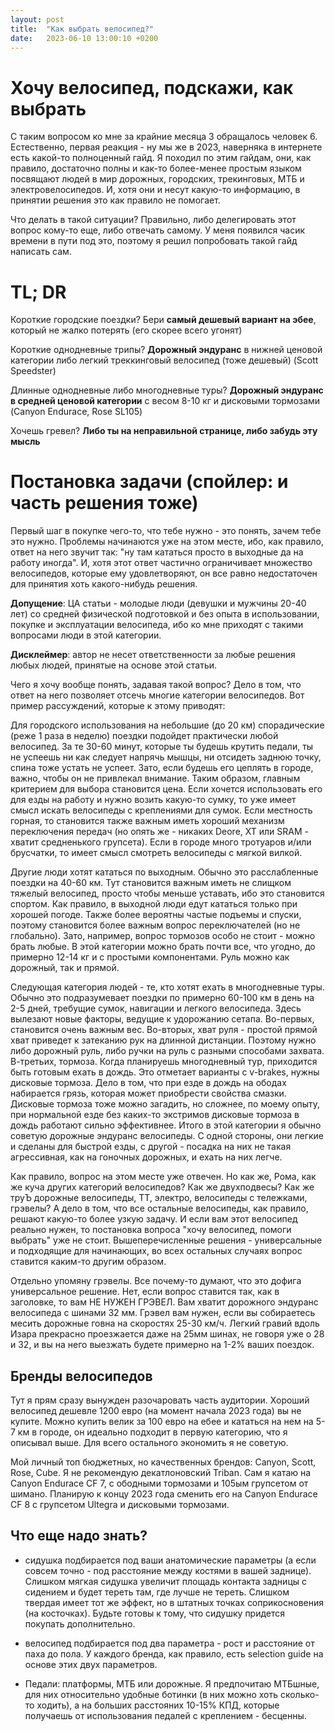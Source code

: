 ```yaml
---
layout: post
title:  "Как выбрать велосипед?"
date:   2023-06-10 13:00:10 +0200
---
```


# Хочу велосипед, подскажи, как выбрать

С таким вопросом ко мне за крайние месяца 3 обращалось человек 6. Естественно, первая реакция - ну мы же в 2023, наверняка в интернете есть какой-то полноценный гайд. 
Я походил по этим гайдам, они, как правило, достаточно полны и как-то более-менее  простым языком посвящают людей в мир дорожных, городских, трекинговых, МТБ и электровелосипедов. 
И, хотя они и несут какую-то  информацию, в принятии решения это как правило не помогает.

Что делать в такой ситуации? Правильно, либо делегировать этот вопрос кому-то еще, либо отвечать самому. У меня появился часик времени в пути под это, поэтому я решил попробовать такой гайд написать сам.

# TL; DR

Короткие городские поездки? Бери **самый дешевый вариант на эбее**, который не жалко потерять (его скорее всего угонят)

Короткие однодневные трипы? **Дорожный эндуранс** в нижней ценовой категории либо легкий треккинговый велосипед (тоже дешевый) (Scott Speedster)

Длинные однодневные либо многодневные туры? **Дорожный эндуранс в средней ценовой категории** с весом 8-10 кг и дисковыми тормозами (Canyon Endurace, Rose SL105)

Хочешь гревел? **Либо ты на неправильной странице, либо забудь эту мысль**

# Постановка задачи (спойлер: и часть решения тоже)

Первый шаг в покупке чего-то, что тебе нужно - это понять, зачем тебе это нужно. Проблемы начинаются уже на этом месте, ибо, как правило, ответ на него звучит так: 
"ну там кататься просто в выходные да на работу иногда". И, хотя этот ответ частично ограничивает множество велосипедов, которые ему удовлетворяют, он все равно недостаточен для принятия хоть какого-нибудь решения.

**Допущение**: ЦА статьи - молодые люди (девушки и мужчины 20-40 лет) со средней физической подготовкой и без опыта в использовании, покупке и эксплуатации велосипеда, ибо ко мне приходят с такими вопросами люди в этой категории.

**Дисклеймер**: автор не несет ответственности за любые решения любых людей, принятые на основе этой статьи.

Чего я хочу вообще понять, задавая такой вопрос? Дело в том, что ответ на него позволяет отсечь многие категории велосипедов. Вот пример рассуждений, которые к этому приводят: 

Для городского использования на небольшие (до 20 км) спорадические (реже 1 раза в неделю) поездки подойдет практически любой велосипед. За те 30-60 минут, которые ты будешь крутить педали, ты не успеешь ни как следует напрячь мышцы, ни отсидеть заднюю точку, спина тоже устать не успеет. Зато, если будешь его цеплять в городе, важно, чтобы он не привлекал внимание. Таким образом, главным критерием для выбора становится цена. Если хочется использовать его для езды на работу и нужно возить какую-то сумку, то уже имеет смысл искать велосипеды с креплениями для сумок. Если местность горная, то становится также важным иметь хороший механизм переключения передач (но опять же - никаких Deore, XT или SRAM - хватит средненького групсета). Если в городе много тротуаров и/или брусчатки, то имеет смысл смотреть велосипеды с мягкой вилкой.

Другие люди хотят кататься по выходным. Обычно это расслабленные поездки на 40-60 км. Тут становится важным иметь не слищком тяжелый велосипед, просто чтобы меньше уставать, ибо это становится спортом. Как правило, в выходной люди едут кататься только при хорошей погоде. Также более вероятны частые подъемы и спуски, поэтому становится более важным вопрос переключателей (но не глобально). Зато, например, вопрос тормозов особо не стоит - можно брать любые. В этой категории можно брать почти все, что угодно, до примерно 12-14 кг и с простыми компонентами. Руль можно как дорожный, так и прямой. 

Следующая категория людей - те, кто хотят ехать в многодневные туры. Обычно это подразумевает поездки по примерно 60-100 км в день на 2-5 дней, требущие сумок, навигации и легкого велосипеда. Здесь вылезают новые факторы, ведущие к удорожанию сетапа. Во-первых, становится очень важным вес. Во-вторых, хват руля - простой прямой хват приведет к затеканию рук на длинной дистанции. Поэтому нужно либо дорожный руль, либо ручки на руль с разными способами захвата. В-третьих, тормоза. Когда планируешь многодневный тур, приходится быть готовым ехать в дождь. Это отметает варианты с v-brakes, нужны дисковые тормоза. Дело в том, что при езде в дождь на ободах набирается грязь, которая может приобрести свойства смазки. Дисковые тормоза тоже можно загадить, но сложнее, по моему опыту, при нормальной езде без каких-то экстримов дисковые тормоза в дождь работают сильно эффективнее. Итого в этой категории я обычно советую дорожные эндуранс велосипеды. С одной стороны, они легкие и сделаны для быстрой езды, с другой - посадка на них не такая агрессивная, как на гоночных дорожных, и ехать на них легче.

Как правило, вопрос на этом месте уже отвечен. Но как же, Рома, как же куча других категорий велосипедов? Как же двухподвесы? Как же труЪ дорожные велосипеды, ТТ, электро, велосипеды с тележками, грэвелы? А дело в том, что все остальные велосипеды, как правило, решают какую-то более узкую задачу. И если вам этот велосипед реально нужен, то постановка вопроса "хочу велосипед, помоги выбрать" уже не стоит. Вышеперечисленные решения - универсальные и подходящие для начинающих, во всех остальных случаях вопрос ставится каким-то другим образом.

Отдельно упомяну грэвелы. Все почему-то думают, что это дофига универсальное решение. Нет, если вопрос ставится так, как в заголовке, то вам НЕ НУЖЕН ГРЭВЕЛ. Вам хватит дорожного эндуранс велосипеда с шинами 32 мм. Грэвел вам нужен, если вы собираетесь месить дорожные говна на скоростях 25-30 км/ч. Легкий гравий вдоль Изара прекрасно проезжается даже на 25мм шинах, не говоря уже о 28 и 32, и вы на него выезжать будете примерно на 1-2% ваших поездок.

## Бренды велосипедов

Тут я прям сразу вынужден разочаровать часть аудитории. Хороший велосипед дешевле 1200 евро (на момент начала 2023 года) вы не купите. Можно купить велик за 100 евро на ебее и кататься на нем на 5-7 км в городе, он идеально подходит в первую категорию, что я описывал выше. Для всего остального экономить я не советую.

Мой личный топ бюджетных, но качественных брендов: Canyon, Scott, Rose, Cube. Я не рекомендую декатлоновский Triban. Сам я катаю на Canyon Endurace CF 7, с ободными тормозами и 105ым групсетом от шимано. Планирую к концу 2023 года сменить его на Canyon Endurace CF 8 с групсетом Ultegra и дисковыми тормозами.

## Что еще надо знать?

* сидушка подбирается под ваши анатомические параметры (а если совсем точно - под расстояние между костями в вашей заднице). Слишком мягкая сидушка увеличит площадь контакта задницы с сидением и будет тереть там, где лучше не тереть. Слишком твердая имеет тот же эффект, но в штатных точках соприкосновения (на косточках). Будьте готовы к тому, что сидушку придется покупать дополнительно.

* велосипед подбирается под два параметра - рост и расстояние от паха до пола. У каждого бренда, как правило, есть selection guide на основе этих двух параметров.

* Педали: платформы, МТБ или дорожные. Я предпочитаю МТБшные, для них относительно удобные ботинки (в них можно хоть сколько-то ходить), а на больших расстояних 10-15% КПД, которые получаешь от использования педалей с креплением - бесценны.
